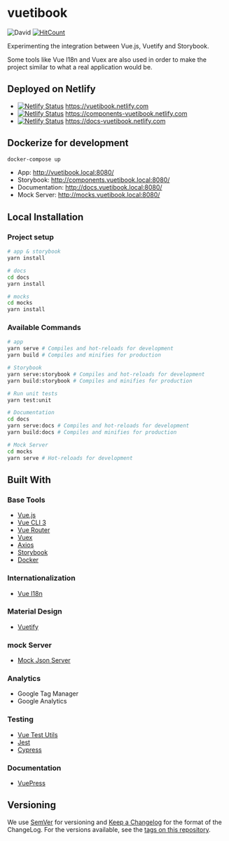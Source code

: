 # vuetibook

![David](https://img.shields.io/david/jsilva-pt/vuetibook.svg)
[![HitCount](http://hits.dwyl.io/j-silva/vuetibook.svg)](http://hits.dwyl.io/j-silva/vuetibook)

Experimenting the integration between Vue.js, Vuetify and Storybook.

Some tools like Vue I18n and Vuex are also used in order to make the project similar
to what a real application would be.

## Deployed on Netlify
- [![Netlify Status](https://api.netlify.com/api/v1/badges/27f26b57-41de-4cc7-8e15-b1db81235862/deploy-status)](https://app.netlify.com/sites/vuetibook/deploys) https://vuetibook.netlify.com
- [![Netlify Status](https://api.netlify.com/api/v1/badges/fc4b6992-770b-447f-af8c-b77722e85ab9/deploy-status)](https://app.netlify.com/sites/components-vuetibook/deploys) https://components-vuetibook.netlify.com
- [![Netlify Status](https://api.netlify.com/api/v1/badges/faac7f1b-8957-4cc1-8193-ea2843dd6ff1/deploy-status)](https://app.netlify.com/sites/docs-vuetibook/deploys) https://docs-vuetibook.netlify.com

## Dockerize for development
``` bash
docker-compose up
```

- App: http://vuetibook.local:8080/
- Storybook: http://components.vuetibook.local:8080/
- Documentation: http://docs.vuetibook.local:8080/
- Mock Server: http://mocks.vuetibook.local:8080/


## Local Installation

### Project setup
``` bash
# app & storybook
yarn install

# docs
cd docs
yarn install

# mocks
cd mocks
yarn install
```

### Available Commands

``` bash
# app
yarn serve # Compiles and hot-reloads for development
yarn build # Compiles and minifies for production

# Storybook
yarn serve:storybook # Compiles and hot-reloads for development
yarn build:storybook # Compiles and minifies for production

# Run unit tests
yarn test:unit

# Documentation
cd docs
yarn serve:docs # Compiles and hot-reloads for development
yarn build:docs # Compiles and minifies for production

# Mock Server
cd mocks
yarn serve # Hot-reloads for development
```

## Built With
### Base Tools
- [Vue.js](https://vuejs.org/)
- [Vue CLI 3](https://cli.vuejs.org/guide/)
- [Vue Router](https://router.vuejs.org/)
- [Vuex](https://vuex.vuejs.org/)
- [Axios](https://github.com/axios/axios)
- [Storybook](https://storybook.js.org/)
- [Docker](https://www.docker.com/)

### Internationalization
- [Vue I18n](https://kazupon.github.io/vue-i18n/)

### Material Design
- [Vuetify](https://vuetifyjs.com/en/)

### mock Server
- [Mock Json Server](https://github.com/typicode/json-server)

### Analytics
- Google Tag Manager
- Google Analytics

### Testing
- [Vue Test Utils](https://vue-test-utils.vuejs.org/)
- [Jest](https://jestjs.io/)
- [Cypress](https://www.cypress.io/)

### Documentation
- [VuePress](https://vuepress.vuejs.org/)

## Versioning

We use [SemVer](http://semver.org/) for versioning and [Keep a Changelog](http://keepachangelog.com/) for the format of the ChangeLog. For the versions available, see the [tags on this repository](https://github.com/jsilva-pt/vuetibook/tags).
